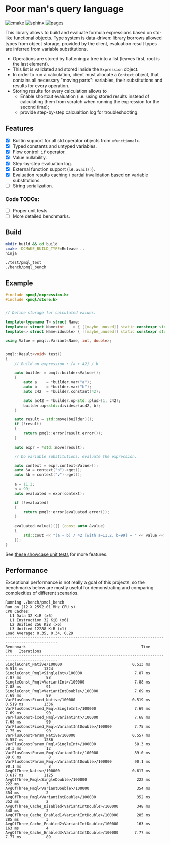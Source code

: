 # Poor man's query language

[![cmake](https://github.com/xenzh/poor-mans-ql/actions/workflows/cmake.yml/badge.svg)](https://github.com/xenzh/poor-mans-ql/actions/workflows/cmake.yml)
[![sphinx](https://github.com/xenzh/poor-mans-ql/actions/workflows/sphinx.yml/badge.svg)](https://github.com/xenzh/poor-mans-ql/actions/workflows/sphinx.yml)
[![pages](https://img.shields.io/badge/sphinx-documentation-informational)](https://xenzh.github.io/poor-mans-ql/)

This library allows to build and evaluate formula expressions based on std-like functional objects. Type system is data-driven: library borrows allowed types from object storage, provided by the client, evaluation result types are inferred from variable substitutions.

* Operations are stored by flattening a tree into a list (leaves first, root is the last element).
* This list is validated and stored inside the `Expression` object.
* In order to run a calculation, client must allocate a `Context` object, that contains all necessary "moving parts": variables, their substitutions and results for every operation.
* Storing results for every calculation allows to
    * Enable shortcut evaluation (i.e. using stored results instead of calculating them from scratch when running the expression for the second time);
    * provide step-by-step calcualtion log for troubleshooting.

## Features

- [x] Builtin support for all std operator objects from `<functional>`.
- [x] Typed constants and untyped variables.
- [x] Flow control: `if` operator.
- [x] Value nullability.
- [x] Step-by-step evaluation log.
- [x] External function support (i.e. `avail()`).
- [x] Evaluation results caching / partial invalidation based on variable substitutions.
- [ ] String serialization.

### Code TODOs:

- [ ] Proper unit tests.
- [ ] More detailed benchmarks.

## Build

```sh
mkdir build && cd build
cmake -DCMAKE_BUILD_TYPE=Release ..
ninja

./test/pmql_test
./bench/pmql_bench
```

## Example

```cpp
#include <pmql/expression.h>
#include <pmql/store.h>


// Define storage for calculated values.

template<typename T> struct Name;
template<> struct Name<int    > { [[maybe_unused]] static constexpr std::string_view value = "int"   ; };
template<> struct Name<idouble> { [[maybe_unused]] static constexpr std::string_view value = "double"; };

using Value = pmql::Variant<Name, int, double>;


pmql::Result<void> test()
{
    // Build an expression : (a + 42) / b

    auto builder = pmql::builder<Value>();
    {
        auto a    = *builder.var("a");
        auto b    = *builder.var("b");
        auto c42  = *builder.constant(42);

        auto ac42 = *builder.op<std::plus>(1, c42);
        builder.op<std::divides>(ac42, b);
    }

    auto result = std::move(builder)();
    if (!result)
    {
        return pmql::error(result.error());
    }

    auto expr = *std::move(result);

    // Do variable substitutions, evaluate the expression.

    auto context = expr.context<Value>();
    auto &a = context("b")->get();
    auto &b = context("v")->get();

    a = 11.2;
    b = 99;
    auto evaluated = expr(context);

    if (!evaluated)
    {
        return pmql::error(evaluated.error());
    }

    evaluated.value()([] (const auto &value)
    {
        std::cout << "(a + b) / 42 [with a=11.2, b=99] = " << value << std::endl;
    });
}
```

See [these showcase unit tests](./test/example.t.cpp) for more features.

## Performance

Exceptional performance is not really a goal of this projects, so the benchmarks below are mostly useful for demonstrating and comparing complexities of different scenarios.

```
Running ./bench/pmql_bench
Run on (12 X 2592.01 MHz CPU s)
CPU Caches:
  L1 Data 32 KiB (x6)
  L1 Instruction 32 KiB (x6)
  L2 Unified 256 KiB (x6)
  L3 Unified 12288 KiB (x1)
Load Average: 0.35, 0.34, 0.29
---------------------------------------------------------------------------------------------
Benchmark                                                   Time             CPU   Iterations
---------------------------------------------------------------------------------------------
SingleConst_Native/100000                               0.513 ms        0.513 ms         1324
SingleConst_Pmql<SingleInt>/100000                       7.87 ms         7.87 ms           88
SingleConst_Pmql<VariantInt>/100000                      7.88 ms         7.88 ms           91
SingleConst_Pmql<VariantIntDouble>/100000                7.69 ms         7.69 ms           89
VarPlusConstFixed_Native/100000                         0.519 ms        0.519 ms         1336
VarPlusConstFixed_Pmql<SingleInt>/100000                 7.69 ms         7.69 ms           90
VarPlusConstFixed_Pmql<VariantInt>/100000                7.68 ms         7.68 ms           90
VarPlusConstFixed_Pmql<VariantIntDouble>/100000          7.75 ms         7.75 ms           90
VarPlusConstParam_Native/100000                         0.557 ms        0.557 ms         1286
VarPlusConstParam_Pmql<SingleInt>/100000                 58.3 ms         58.3 ms           12
VarPlusConstParam_Pmql<VariantInt>/100000                89.0 ms         89.0 ms            8
VarPlusConstParam_Pmql<VariantIntDouble>/100000          90.1 ms         90.1 ms            8
AvgOfThree_Native/100000                                0.617 ms        0.617 ms         1125
AvgOfThree_Pmql<SingleDouble>/100000                      222 ms          222 ms            3
AvgOfThree_Pmql<VariantDouble>/100000                     354 ms          354 ms            2
AvgOfThree_Pmql<VariantIntDouble>/100000                  352 ms          352 ms            2
AvgOfThree_Cache_Disabled<VariantIntDouble>/100000        348 ms          348 ms            2
AvgOfThree_Cache_Enabled1<VariantIntDouble>/100000        285 ms          285 ms            3
AvgOfThree_Cache_Enabled2<VariantIntDouble>/100000        163 ms          163 ms            4
AvgOfThree_Cache_Enabled3<VariantIntDouble>/100000       7.77 ms         7.77 ms           89
```


